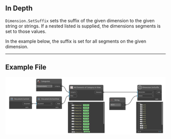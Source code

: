 ## In Depth
`Dimension.SetSuffix` sets the suffix of the given dimension to the given string or strings. If a nested listed is supplied, the dimensions segments is set to those values.

In the example below, the suffix is set for all segments on the given dimension.
___
## Example File

![Dimension.SetSuffix](./Revit.Elements.Dimension.SetSuffix_img.jpg)